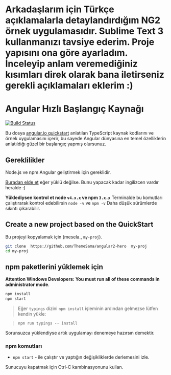 # Arkadaşlarım için Türkçe açıklamalarla detaylandırdığım NG2 örnek uygulamasıdır. Sublime Text 3 kullanmanızı tavsiye ederim. Proje yapısını ona göre ayarladım. İnceleyip anlam veremediğiniz kısımları direk olarak bana iletirseniz gerekli açıklamaları eklerim :)

# Angular Hızlı Başlangıç Kaynağı
[![Build Status][travis-badge]][travis-badge-url]

Bu dosya [angular.io quickstart](https://angular.io/docs/ts/latest/quickstart.html) anlatılan TypeScript kaynak kodlarını ve örnek uygulamasını içerir,
bu sayede Angular dünyasına en temel özelliklerin anlatıldığı güzel bir başlangıç yapmış olursunuz.

## Gereklilikler

Node.js ve npm Angular geliştirmek için gereklidir. 
    
<a href="https://docs.npmjs.com/getting-started/installing-node" target="_blank" title="Installing Node.js and updating npm">
Buradan elde et</a> eğer yüklü değilse. Bunu yapacak kadar ingilizcen vardır heralde :)
 
**Yüklediysen kontrol et node `v4.x.x` ve npm `3.x.x`**
Terminalde bu komutları çalıştırarak kontrol edebilirsin `node -v` ve `npm -v` 
Daha düşük sürümlerde sıkıntı çıkarabilir.

## Create a new project based on the QuickStart

Bu projeyi kopyalamak için (mesela., `my-proj`).
```bash
git clone  https://github.com/ThemeSama/angular2-hero  my-proj
cd my-proj
```

## npm paketlerini yüklemek için
**Attention Windows Developers:  You must run all of these commands in administrator mode**.

```bash
npm install
npm start
```

> Eğer `typings` dizini `npm install` işleminin ardından gelmezse lütfen kendin yükle:

> `npm run typings -- install`

Sorunsuzca yüklendiyse artık uygulamayı denemeye hazırsın demektir.

### npm komutları

* `npm start` - ile çalıştır ve yaptığın değişikliklerde derlemesini izle.


Sunucuyu kapatmak için Ctrl-C kambinasyonunu kullan.

[travis-badge]: https://travis-ci.org/angular/quickstart.svg?branch=master
[travis-badge-url]: https://travis-ci.org/angular/quickstart
